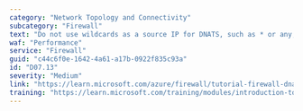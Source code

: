 ```yaml
---
category: "Network Topology and Connectivity"
subcategory: "Firewall"
text: "Do not use wildcards as a source IP for DNATS, such as * or any, you should specify source IPs for incoming DNATs."
waf: "Performance"
service: "Firewall"
guid: "c44c6f0e-1642-4a61-a17b-0922f835c93a"
id: "D07.13"
severity: "Medium"
link: "https://learn.microsoft.com/azure/firewall/tutorial-firewall-dnat"
training: "https://learn.microsoft.com/training/modules/introduction-to-azure-virtual-networks/"
---
```


